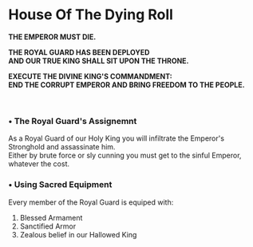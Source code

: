 # House Of The Dying Roll
  
**THE EMPEROR MUST DIE.**  
  
**THE ROYAL GUARD HAS BEEN DEPLOYED**  
**AND OUR TRUE KING SHALL SIT UPON THE THRONE.**  
  
**EXECUTE THE DIVINE KING'S COMMANDMENT:**  
**END THE CORRUPT EMPEROR AND BRING FREEDOM TO THE PEOPLE.**  

<br/>

### • The Royal Guard's Assignemnt
  
As a Royal Guard of our Holy King you will infiltrate the Emperor's Stronghold and assassinate him.  
Either by brute force or sly cunning you must get to the sinful Emperor, whatever the cost.  
  
### • Using Sacred Equipment  
  
Every member of the Royal Guard is equiped with:  
1. Blessed Armament
2. Sanctified Armor
3. Zealous belief in our Hallowed King
  
